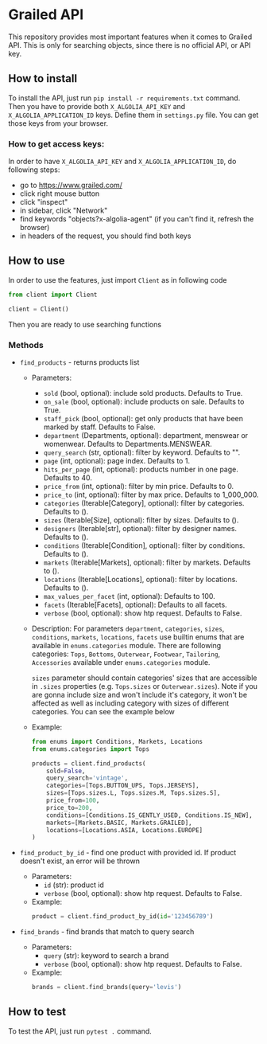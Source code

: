 # Grailed API

This repository provides most important features when it comes to Grailed API.
This is only for searching objects, since there is no official API, or API key.

## How to install

To install the API, just run `pip install -r requirements.txt` command.
Then you have to provide both `X_ALGOLIA_API_KEY` and `X_ALGOLIA_APPLICATION_ID` keys.
Define them in `settings.py` file. You can get those keys from your browser.

### How to get access keys:

In order to have `X_ALGOLIA_API_KEY` and `X_ALGOLIA_APPLICATION_ID`, do following steps:
- go to https://www.grailed.com/
- click right mouse button
- click "inspect"
- in sidebar, click "Network"
- find keywords "objects?x-algolia-agent" (if you can't find it, refresh the browser)
- in headers of the request, you should find both keys

## How to use

In order to use the features, just import `Client` as in following code

```python
from client import Client

client = Client()
```

Then you are ready to use searching functions


### Methods

- `find_products` - returns products list
    - Parameters:
        - `sold` (bool, optional): include sold products. Defaults to True.
        - `on_sale` (bool, optional): include products on sale. Defaults to True.
        - `staff_pick` (bool, optional): get only products that have been marked by staff. Defaults to False.
        - `department` (Departments, optional): department, menswear or womenwear. Defaults to Departments.MENSWEAR.
        - `query_search` (str, optional): filter by keyword. Defaults to "".
        - `page` (int, optional): page index. Defaults to 1.
        - `hits_per_page` (int, optional): products number in one page. Defaults to 40.
        - `price_from` (int, optional): filter by min price. Defaults to 0.
        - `price_to` (int, optional): filter by max price. Defaults to 1_000_000.
        - `categories` (Iterable[Category], optional): filter by categories. Defaults to ().
        - `sizes` (Iterable[Size], optional): filter by sizes. Defaults to ().
        - `designers` (Iterable[str], optional): filter by designer names. Defaults to ().
        - `conditions` (Iterable[Condition], optional): filter by conditions. Defaults to ().
        - `markets` (Iterable[Markets], optional): filter by markets. Defaults to ().
        - `locations` (Iterable[Locations], optional): filter by locations. Defaults to ().
        - `max_values_per_facet` (int, optional): Defaults to 100.
        - `facets` (Iterable[Facets], optional): Defaults to all facets.
        - `verbose` (bool, optional): show htp request. Defaults to False.
    - Description:
        For parameters `department`, `categories`, `sizes`, `conditions`, `markets`, `locations`, `facets` use builtin enums that are available in `enums.categories` module. There are following categories: `Tops`, `Bottoms`, `Outerwear`, `Footwear`, `Tailoring`, `Accessories` available under `enums.categories` module.

        `sizes` parameter should contain categories' sizes that are accessible in `.sizes` properties (e.g. `Tops.sizes` or `Outerwear.sizes`). Note if you are gonna include size and won't include it's category, it won't be affected as well as including category with sizes of different categories. You can see the example below
    - Example:
        ```python
        from enums import Conditions, Markets, Locations
        from enums.categories import Tops

        products = client.find_products(
            sold=False,
            query_search='vintage',
            categories=[Tops.BUTTON_UPS, Tops.JERSEYS],
            sizes=[Tops.sizes.L, Tops.sizes.M, Tops.sizes.S],
            price_from=100,
            price_to=200,
            conditions=[Conditions.IS_GENTLY_USED, Conditions.IS_NEW],
            markets=[Markets.BASIC, Markets.GRAILED],
            locations=[Locations.ASIA, Locations.EUROPE]
        )
        ```


- `find_product_by_id` - find one product with provided id. If product doesn't exist, an error will be thrown
    - Parameters:
        - `id` (str): product id
        - `verbose` (bool, optional): show htp request. Defaults to False.
    - Example:
        ```python
        product = client.find_product_by_id(id='123456789')
        ```

- `find_brands` - find brands that match to query search
    - Parameters:
        - `query` (str): keyword to search a brand
        - `verbose` (bool, optional): show htp request. Defaults to False.
    - Example:
        ```python
        brands = client.find_brands(query='levis')
        ```

## How to test

To test the API, just run `pytest .` command.